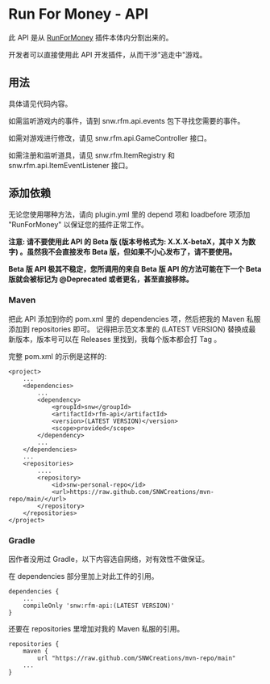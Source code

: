 # Run For Money - API

此 API 是从 [RunForMoney](https://github.com/SNWCreations/RunForMoney) 插件本体内分割出来的。

开发者可以直接使用此 API 开发插件，从而干涉"逃走中"游戏。

## 用法

具体请见代码内容。

如需监听游戏内的事件，请到 snw.rfm.api.events 包下寻找您需要的事件。

如需对游戏进行修改，请见 snw.rfm.api.GameController 接口。

如需注册和监听道具，请见 snw.rfm.ItemRegistry 和 snw.rfm.api.ItemEventListener 接口。

## 添加依赖

无论您使用哪种方法，请向 plugin.yml 里的 depend 项和 loadbefore 项添加 "RunForMoney" 以保证您的插件正常工作。

**注意: 请不要使用此 API 的 Beta 版 (版本号格式为: X.X.X-betaX，其中 X 为数字) 。虽然我不会直接发布 Beta 版，但如果不小心发布了，请不要使用。**

**Beta 版 API 极其不稳定，您所调用的来自 Beta 版 API 的方法可能在下一个 Beta 版就会被标记为 @Deprecated 或者更名，甚至直接移除。**

### Maven

把此 API 添加到你的 pom.xml 里的 dependencies 项，然后把我的 Maven 私服添加到 repositories 即可。
记得把示范文本里的 (LATEST VERSION) 替换成最新版本，版本号可以在 Releases 里找到，我每个版本都会打 Tag 。

完整 pom.xml 的示例是这样的:

    <project>
        ...
        <dependencies>
            ...
            <dependency>
                <groupId>snw</groupId>
                <artifactId>rfm-api</artifactId>
                <version>(LATEST VERSION)</version>
                <scope>provided</scope>
            </dependency>
            ...
        </dependencies>
        ...
        <repositories>
            ....
            <repository>
                <id>snw-personal-repo</id>
                <url>https://raw.github.com/SNWCreations/mvn-repo/main/</url>
            </repository>
        </repositories>
    </project>

### Gradle

因作者没用过 Gradle，以下内容选自网络，对有效性不做保证。

在 dependencies 部分里加上对此工件的引用。

    dependencies {
        ...
        compileOnly 'snw:rfm-api:(LATEST VERSION)'
    }

还要在 repositories 里增加对我的 Maven 私服的引用。

    repositories {
        maven {
            url "https://raw.github.com/SNWCreations/mvn-repo/main"
        ...
    }
